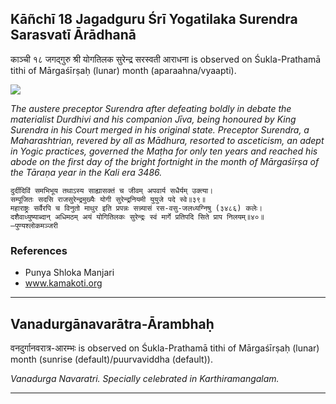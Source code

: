 ## Kāñchī 18 Jagadguru Śrī Yogatilaka Surendra Sarasvatī Ārādhanā
काञ्ची १८ जगद्गुरु श्री योगतिलक सुरेन्द्र सरस्वती आराधना is observed on Śukla-Prathamā tithi of Mārgaśīrṣaḥ (lunar) month (aparaahna/vyaapti).

![](https://github.com/sanskrit-coders/adyatithi/blob/master/images/kanchi-jagadgurus/jagadguru-18.jpg)

_The austere preceptor Surendra after defeating boldly in debate the materialist Durdhivi and his companion Jīva, being honoured by King Surendra in his Court merged in his original state. Preceptor Surendra, a Maharashtrian, revered by all as Mādhura, resorted to asceticism, an adept in Yogic practices, governed the Maṭha for only ten years and reached his abode on the first day of the bright fortnight in the month of Mārgaśīrṣa of the Tāraṇa year in the Kali era 3486._

```
दुर्दीदिविं समभिभूय तथाऽस्य साह्यासक्तं च जीवम् अपवार्य सधैर्यम् उक्त्या।
सम्पूजितः सदसि राजसुरेन्द्रमुख्यैः योगी सुरेन्द्रनियमी युयुजे पदे स्वे॥३९॥
महाराष्ट्रः सर्वैरपि च विनुतो माथुर इति प्रपन्नः सन्न्यासं रस-वसु-जलध्यग्निषु (३४८६) कलेः।
दशैवाध्युष्याब्दान् अधिमठम् अयं योगितिलकः सुरेन्द्रः स्वं मार्गे प्रतिपदि सिते प्राप निलयम्॥४०॥
—पुण्यश्लोकमञ्जरी
```
### References
* Punya Shloka Manjari
* www.kamakoti.org


---
## Vanadurgānavarātra-Ārambhaḥ
वनदुर्गानवरात्र-आरम्भः is observed on Śukla-Prathamā tithi of Mārgaśīrṣaḥ (lunar) month (sunrise (default)/puurvaviddha (default)).

_Vanadurga Navaratri. Specially celebrated in Karthiramangalam._

---
